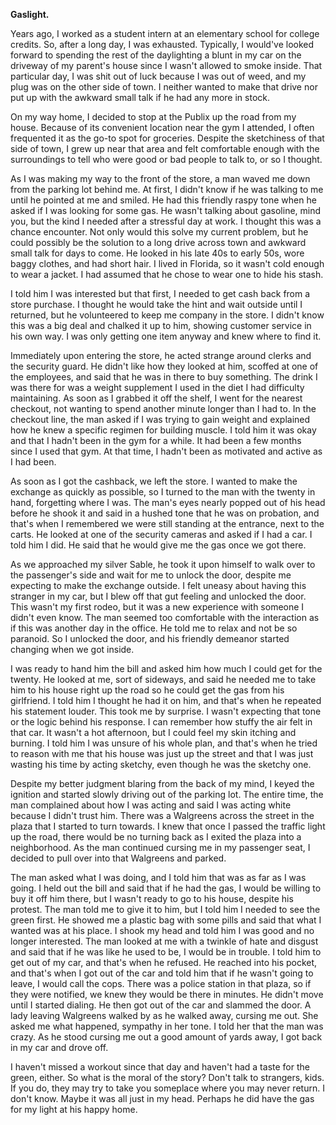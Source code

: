  **Gaslight.**

Years ago, I worked as a student intern at an elementary school for college credits. So, after a long day, I was exhausted. Typically, I would've looked forward to spending the rest of the daylighting a blunt in my car on the driveway of my parent's house since I wasn't allowed to smoke inside. That particular day, I was shit out of luck because I was out of weed, and my plug was on the other side of town. I neither wanted to make that drive nor put up with the awkward small talk if he had any more in stock.

On my way home, I decided to stop at the Publix up the road from my house. Because of its convenient location near the gym I attended, I often frequented it as the go-to spot for groceries. Despite the sketchiness of that side of town, I grew up near that area and felt comfortable enough with the surroundings to tell who were good or bad people to talk to, or so I thought.

As I was making my way to the front of the store, a man waved me down from the parking lot behind me. At first, I didn't know if he was talking to me until he pointed at me and smiled. He had this friendly raspy tone when he asked if I was looking for some gas. He wasn't talking about gasoline, mind you, but the kind I needed after a stressful day at work. I thought this was a chance encounter. Not only would this solve my current problem, but he could possibly be the solution to a long drive across town and awkward small talk for days to come. He looked in his late 40s to early 50s, wore baggy clothes, and had short hair. I lived in Florida, so it wasn't cold enough to wear a jacket. I had assumed that he chose to wear one to hide his stash.

I told him I was interested but that first, I needed to get cash back from a store purchase. I thought he would take the hint and wait outside until I returned, but he volunteered to keep me company in the store. I didn't know this was a big deal and chalked it up to him, showing customer service in his own way. I was only getting one item anyway and knew where to find it. 

Immediately upon entering the store, he acted strange around clerks and the security guard. He didn't like how they looked at him, scoffed at one of the employees, and said that he was in there to buy something. The drink I was there for was a weight supplement I used in the diet I had difficulty maintaining. As soon as I grabbed it off the shelf, I went for the nearest checkout, not wanting to spend another minute longer than I had to. In the checkout line, the man asked if I was trying to gain weight and explained how he knew a specific regimen for building muscle. I told him it was okay and that I hadn't been in the gym for a while. It had been a few months since I used that gym. At that time, I hadn't been as motivated and active as I had been.

As soon as I got the cashback, we left the store. I wanted to make the exchange as quickly as possible, so I turned to the man with the twenty in hand, forgetting where I was. The man's eyes nearly popped out of his head before he shook it and said in a hushed tone that he was on probation, and that's when I remembered we were still standing at the entrance, next to the carts. He looked at one of the security cameras and asked if I had a car. I told him I did. He said that he would give me the gas once we got there. 

As we approached my silver Sable, he took it upon himself to walk over to the passenger's side and wait for me to unlock the door, despite me expecting to make the exchange outside. I felt uneasy about having this stranger in my car, but I blew off that gut feeling and unlocked the door. This wasn't my first rodeo, but it was a new experience with someone I didn't even know. The man seemed too comfortable with the interaction as if this was another day in the office. He told me to relax and not be so paranoid. So I unlocked the door, and his friendly demeanor started changing when we got inside.

I was ready to hand him the bill and asked him how much I could get for the twenty. He looked at me, sort of sideways, and said he needed me to take him to his house right up the road so he could get the gas from his girlfriend. I told him I thought he had it on him, and that's when he repeated his statement louder. This took me by surprise. I wasn't expecting that tone or the logic behind his response. I can remember how stuffy the air felt in that car. It wasn't a hot afternoon, but I could feel my skin itching and burning. I told him I was unsure of his whole plan, and that's when he tried to reason with me that his house was just up the street and that I was just wasting his time by acting sketchy, even though he was the sketchy one.

Despite my better judgment blaring from the back of my mind, I keyed the ignition and started slowly driving out of the parking lot. The entire time, the man complained about how I was acting and said I was acting white because I didn't trust him. There was a Walgreens across the street in the plaza that I started to turn towards. I knew that once I passed the traffic light up the road, there would be no turning back as I exited the plaza into a neighborhood. As the man continued cursing me in my passenger seat, I decided to pull over into that Walgreens and parked.

The man asked what I was doing, and I told him that was as far as I was going. I held out the bill and said that if he had the gas, I would be willing to buy it off him there, but I wasn't ready to go to his house, despite his protest. The man told me to give it to him, but I told him I needed to see the green first. He showed me a plastic bag with some pills and said that what I wanted was at his place. I shook my head and told him I was good and no longer interested. The man looked at me with a twinkle of hate and disgust and said that if he was like he used to be, I would be in trouble. I told him to get out of my car, and that's when he refused. He reached into his pocket, and that's when I got out of the car and told him that if he wasn't going to leave, I would call the cops. There was a police station in that plaza, so if they were notified, we knew they would be there in minutes. He didn't move until I started dialing. He then got out of the car and slammed the door. A lady leaving Walgreens walked by as he walked away, cursing me out. She asked me what happened, sympathy in her tone. I told her that the man was crazy. As he stood cursing me out a good amount of yards away, I got back in my car and drove off. 

I haven't missed a workout since that day and haven't had a taste for the green, either. So what is the moral of the story? Don't talk to strangers, kids. If you do, they may try to take you someplace where you may never return. I don't know. Maybe it was all just in my head. Perhaps he did have the gas for my light at his happy home.
